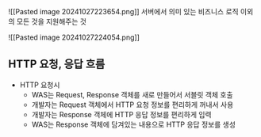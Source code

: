 ![[Pasted image 20241027223654.png]]
서버에서 의미 있는 비즈니스 로직 이외의 모든 것을 지원해주는 것

![[Pasted image 20241027224054.png]]

## HTTP 요청, 응답 흐름
- HTTP 요청시
	- WAS는 Request, Response 객체를 새로 만들어서 서블릿 객체 호출
	- 개발자는 Request 객체에서 HTTP 요청 정보를 편리하게 꺼내서 사용
	- 개발자는 Response 객체에 HTTP 응답 정보를 편리하게 입력
	- WAS는 Response 객체에 담겨있는 내용으로 HTTP 응답 정보를 생성
